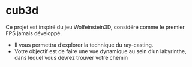 # cub3d
Ce projet est inspiré du jeu Wolfeinstein3D, considéré comme le premier FPS
jamais développé.
- Il vous permettra d’explorer la technique du ray-casting.
- Votre objectif est de faire une vue dynamique au sein d’un labyrinthe, dans lequel vous devrez trouver
votre chemin
